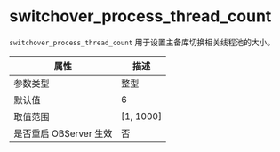 switchover_process_thread_count
====================================================

`switchover_process_thread_count` 用于设置主备库切换相关线程池的大小。

|      **属性**      |   **描述**    |
|------------------|-------------|
| 参数类型             | 整型          |
| 默认值              | 6           |
| 取值范围             | \[1, 1000\] |
| 是否重启 OBServer 生效 | 否           |
